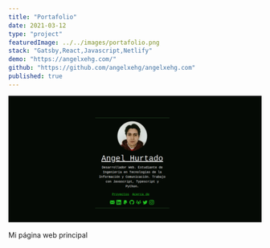 ```yaml
---
title: "Portafolio"
date: 2021-03-12
type: "project"
featuredImage: ../../images/portafolio.png
stack: "Gatsby,React,Javascript,Netlify"
demo: "https://angelxehg.com/"
github: "https://github.com/angelxehg/angelxehg.com"
published: true
---
```


![Imagen](../../images/portafolio.png)

Mi página web principal
